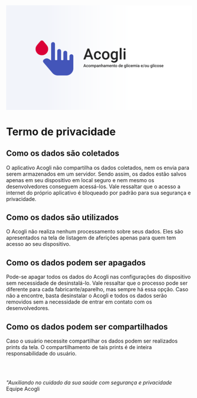 ![Cabeçalho](./assets/acogli-1920-1080.png "Cabeçalho")

# Termo de privacidade

## Como os dados são coletados
O aplicativo Acogli não compartilha os dados coletados, nem os envia para serem armazenados em um servidor. Sendo assim, os dados estão salvos apenas em seu dispositivo em local seguro e nem mesmo os desenvolvedores conseguem acessá-los. Vale ressaltar que o acesso a internet do próprio aplicativo é bloqueado por padrão para sua segurança e privacidade.

## Como os dados são utilizados
O Acogli não realiza nenhum processamento sobre seus dados. Eles são apresentados na tela de listagem de aferições apenas para quem tem acesso ao seu dispositivo.

## Como os dados podem ser apagados
Pode-se apagar todos os dados do Acogli nas configurações do dispositivo sem necessidade de desinstalá-lo. Vale ressaltar que o processo pode ser diferente para cada fabricante/aparelho, mas sempre há essa opção. Caso não a encontre, basta desinstalar o Acogli e todos os dados serão removidos sem a necessidade de entrar em contato com os desenvolvedores.

## Como os dados podem ser compartilhados
Caso o usuário necessite compartilhar os dados podem ser realizados prints da tela. O compartilhamento de tais prints é de inteira responsabilidade do usuário.

<br><br>

_"Auxiliando no cuidado da sua saúde com segurança e privacidade_ <br>
Equipe Acogli